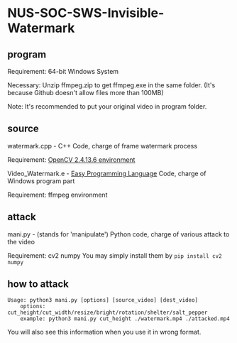 # NUS-SOC-SWS-Invisible-Watermark
## program

Requirement: 64-bit Windows System

Necessary: Unzip ffmpeg.zip to get ffmpeg.exe in the same folder. (It's because Github doesn't allow files more than 100MB)

Note: It's recommended to put your original video in program folder.

## source
watermark.cpp - C++ Code, charge of frame watermark process

Requirement: [OpenCV 2.4.13.6 environment](https://github.com/opencv/opencv/archive/2.4.13.6.zip)

Video_Watermark.e - [Easy Programming Language](http://www.dywt.com.cn/) Code, charge of Windows program part

Requirement: ffmpeg environment

## attack
mani.py - (stands for 'manipulate') Python code, charge of various attack to the video

Requirement: cv2 numpy 
	You may simply install them by `pip install cv2 numpy`

## how to attack

```shell
Usage: python3 mani.py [options] [source_video] [dest_video]
    options: cut_height/cut_width/resize/bright/rotation/shelter/salt_pepper
    example: python3 mani.py cut_height ./watermark.mp4 ./attacked.mp4
```

You will also see this information when you use it in wrong format. 
